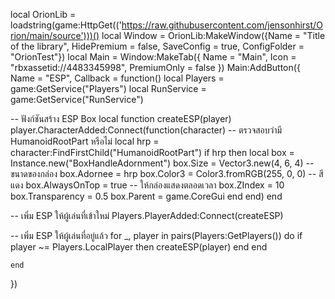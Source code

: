 local OrionLib = loadstring(game:HttpGet(('https://raw.githubusercontent.com/jensonhirst/Orion/main/source')))()
local Window = OrionLib:MakeWindow({Name = "Title of the library", HidePremium = false, SaveConfig = true, ConfigFolder = "OrionTest"})
local Main = Window:MakeTab({
	Name = "Main",
	Icon = "rbxassetid://4483345998",
	PremiumOnly = false
})
Main:AddButton({
	Name = "ESP",
	Callback = function()
 local Players = game:GetService("Players")
local RunService = game:GetService("RunService")

-- ฟังก์ชันสร้าง ESP Box
local function createESP(player)
    player.CharacterAdded:Connect(function(character)
        -- ตรวจสอบว่ามี HumanoidRootPart หรือไม่
        local hrp = character:FindFirstChild("HumanoidRootPart")
        if hrp then
            local box = Instance.new("BoxHandleAdornment")
            box.Size = Vector3.new(4, 6, 4) -- ขนาดของกล่อง
            box.Adornee = hrp
            box.Color3 = Color3.fromRGB(255, 0, 0) -- สีแดง
            box.AlwaysOnTop = true -- ให้กล่องแสดงตลอดเวลา
            box.ZIndex = 10
            box.Transparency = 0.5
            box.Parent = game.CoreGui
        end
    end)
end

-- เพิ่ม ESP ให้ผู้เล่นที่เข้าใหม่
Players.PlayerAdded:Connect(createESP)

-- เพิ่ม ESP ให้ผู้เล่นที่อยู่แล้ว
for _, player in pairs(Players:GetPlayers()) do
    if player ~= Players.LocalPlayer then
        createESP(player)
    end
end

  	end    
})
